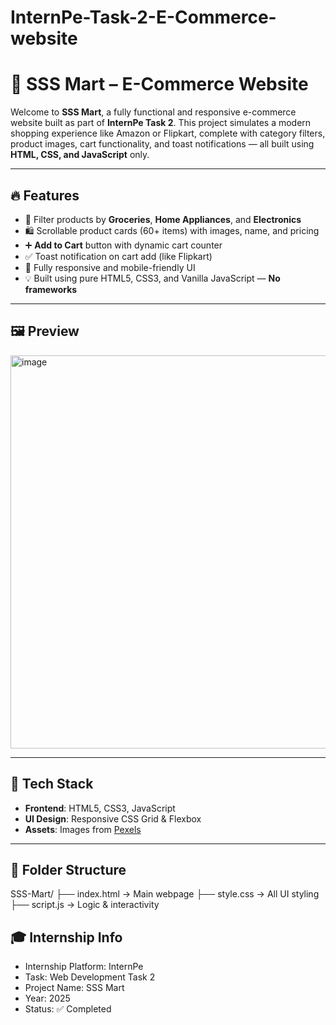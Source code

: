 # InternPe-Task-2-E-Commerce-website
# 🛒 SSS Mart – E-Commerce Website

Welcome to **SSS Mart**, a fully functional and responsive e-commerce website built as part of **InternPe Task 2**. This project simulates a modern shopping experience like Amazon or Flipkart, complete with category filters, product images, cart functionality, and toast notifications — all built using **HTML, CSS, and JavaScript** only.

---

## 🔥 Features

- 🎯 Filter products by **Groceries**, **Home Appliances**, and **Electronics**
- 🛍️ Scrollable product cards (60+ items) with images, name, and pricing
- ➕ **Add to Cart** button with dynamic cart counter
- ✅ Toast notification on cart add (like Flipkart)
- 📱 Fully responsive and mobile-friendly UI
- 💡 Built using pure HTML5, CSS3, and Vanilla JavaScript — **No frameworks**

---

## 🖼️ Preview
<img width="1326" height="629" alt="image" src="https://github.com/user-attachments/assets/5b69f762-4093-4f61-9468-3b2cbdb4425b" />

---

## 🧪 Tech Stack

- **Frontend**: HTML5, CSS3, JavaScript
- **UI Design**: Responsive CSS Grid & Flexbox
- **Assets**: Images from [Pexels](https://www.pexels.com/)

---

## 📁 Folder Structure
SSS-Mart/
├── index.html → Main webpage
├── style.css → All UI styling
├── script.js → Logic & interactivity

## 🎓 Internship Info
- Internship Platform: InternPe
- Task: Web Development Task 2
- Project Name: SSS Mart
- Year: 2025
- Status: ✅ Completed
